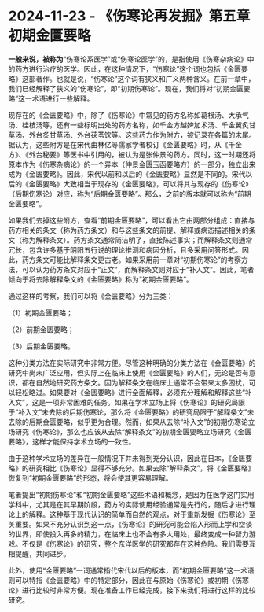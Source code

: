 # 2024-11-23 - 《伤寒论再发掘》第五章 初期金匱要略

**一般来说，被称为**“伤寒论系医学”或“伤寒论医学”的，是指使用《伤寒杂病论》中的药方进行治疗的医学。因此，在这种情况下，“伤寒论”这个词也包括《金匮要略》这部著作。也就是说，“伤寒论”这个词有狭义和广义两种含义。在前一章中，我们已经解释了狭义的“伤寒论”，即“初期伤寒论”。现在，我们将对“初期金匮要略”这一术语进行一些解释。

现存在的《金匮要略》中，除了《伤寒论》中常见的药方名称如葛根汤、大承气汤、桂枝汤等，还有一些标明出处的药方名称，如千金方越婢加术汤、千金翼炙甘草汤、外台炙甘草汤、外台茯苓饮等。这些药方作为附方，被记录在各篇的末尾。据认为，这些附方是在宋代由林亿等儒家学者校订《金匮要略》时，从《千金方》、《外台秘要》等医书中引用的，被认为是张仲景的药方。同时，这一时期还将原本作为《伤寒杂病论》的一个异本（仲景金匮玉函要略方）的一部分，独立出来成为《金匮要略》。因此，宋代以前和以后的《金匮要略》显然是不同的。宋代以后的《金匮要略》大致相当于现存的《金匮要略》，可以将其与现存的《伤寒论》（后期伤寒论）对应，称为“后期金匮要略”。那么，之前的版本就可以称为“前期金匮要略”。

如果我们去掉这些附方，查看“前期金匮要略”，可以看出它由两部分组成：直接与药方相关的条文（称为药方条文）和与这些条文的前提、解释或病态描述相关的条文（称为解释条文）。药方条文通常简洁明了，直接陈述事实；而解释条文则通常冗长，包含许多基于阴阳五行说的理论推测和病因分析，且多采用问答形式。因此，药方条文可能比解释条文更古老。如果采用前一章对“初期伤寒论”的考察方法，可以认为药方条文对应于“正文”，而解释条文则对应于“补入文”。因此，笔者倾向于将去除解释条文的《金匮要略》称为“初期金匮要略”。

通过这样的考察，我们可以将《金匮要略》分为三类：

（1）初期金匮要略；

（2）前期金匮要略；

（3）后期金匮要略。

这种分类方法在实际研究中非常方便。尽管这种明确的分类方法在《金匮要略》的研究中尚未广泛应用，但实际上在临床上使用《金匮要略》的人们，无论是否有意识，都在自然地研究药方条文。因为解释条文在临床上通常不会带来太多困扰，可以轻松略过。如果要对《金匮要略》进行全面解释，必须充分理解和解释这些“补入文”，这是一项非常困难的任务。如果在学术立场上将《伤寒论》的研究局限于“补入文”未去除的后期伤寒论，那么将《金匮要略》的研究局限于“解释条文”未去除的后期金匮要略，似乎更为合理。然而，如果从去除“补入文”的初期伤寒论立场研究《伤寒论》，那么也应该从去除“解释条文”的初期金匮要略立场研究《金匮要略》，这样才能保持学术立场的一致性。

由于这种学术立场的差异在一般情况下并未得到充分认识，因此在日本，《金匮要略》的研究相比《伤寒论》显得不够充分。如果去除“解释条文”，将《金匮要略》恢复到“初期金匮要略”的形态，将会使其更容易理解。

笔者提出“初期伤寒论”和“初期金匮要略”这些术语和概念，是因为在医学这门实用学科中，尤其是在其早期阶段，药方的实际使用经验通常是先行的，随后才进行理论上的解释。这种基于现代认识的简单而自然的观点，对于重新发掘《伤寒论》至关重要。如果不充分认识到这一点，《伤寒论》的研究可能会陷入形而上学和空谈的世界，即使投入再多的精力，在临床上也不会有多大用处，最终变成一种智力游戏。不仅是《伤寒论》的研究，整个东洋医学的研究都存在这种危险。我们需要互相提醒，共同进步。

此外，使用“金匮要略”一词通常指代宋代以后的版本，而“初期金匮要略”这一术语则可以特指《金匮要略》中的特定部分，因此在与原始《伤寒论》或初期《伤寒论》进行比较时非常方便。现在准备工作已经完成，接下来我们将进行这样的比较研究。